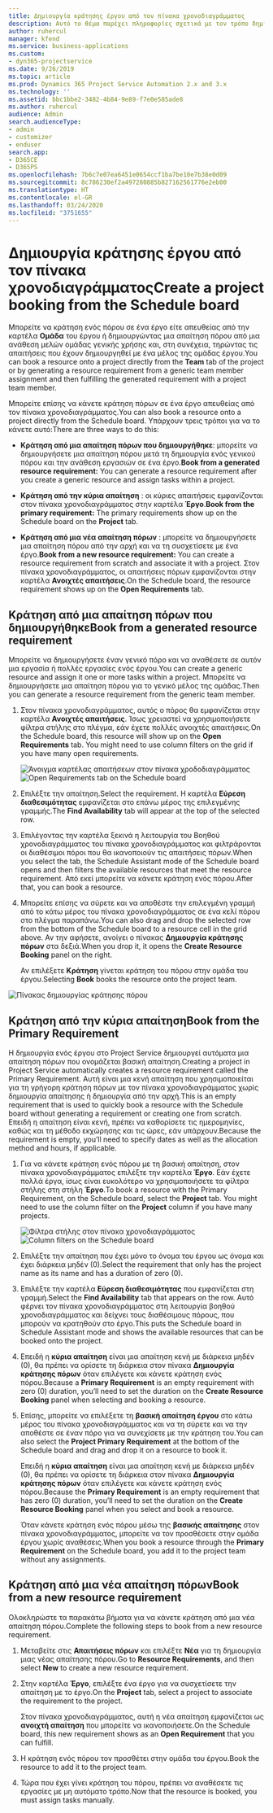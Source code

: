 ```yaml
---
title: Δημιουργία κράτησης έργου από τον πίνακα χρονοδιαγράμματος
description: Αυτό το θέμα παρέχει πληροφορίες σχετικά με τον τρόπο δημιουργίας μιας κράτησης έργου από τον πίνακα χρονοδιαγράμματος.
author: ruhercul
manager: kfend
ms.service: business-applications
ms.custom:
- dyn365-projectservice
ms.date: 9/26/2019
ms.topic: article
ms.prod: Dynamics 365 Project Service Automation 2.x and 3.x
ms.technology: ''
ms.assetid: bbc1bbe2-3482-4b84-9e89-f7e0e585ade8
ms.author: ruhercul
audience: Admin
search.audienceType:
- admin
- customizer
- enduser
search.app:
- D365CE
- D365PS
ms.openlocfilehash: 7b6c7e07ea6451e0654ccf1ba7be10e7b38e0d09
ms.sourcegitcommit: 8c786230ef2a497280885b827162561776e2eb00
ms.translationtype: HT
ms.contentlocale: el-GR
ms.lasthandoff: 03/24/2020
ms.locfileid: "3751655"
---
```

# <a name="create-a-project-booking-from-the-schedule-board"></a><span data-ttu-id="8f6d7-103">Δημιουργία κράτησης έργου από τον πίνακα χρονοδιαγράμματος</span><span class="sxs-lookup"><span data-stu-id="8f6d7-103">Create a project booking from the Schedule board</span></span>

<span data-ttu-id="8f6d7-104">Μπορείτε να κράτηση ενός πόρου σε ένα έργο είτε απευθείας από την καρτέλα **Ομάδα** του έργου ή δημιουργώντας μια απαίτηση πόρου από μια ανάθεση μελών ομάδας γενικής χρήσης και, στη συνέχεια, τηρώντας τις απαιτήσεις που έχουν δημιουργηθεί με ένα μέλος της ομάδας έργου.</span><span class="sxs-lookup"><span data-stu-id="8f6d7-104">You can book a resource onto a project directly from the **Team** tab of the project or by generating a resource requirement from a generic team member assignment and then fulfilling the generated requirement with a project team member.</span></span>

<span data-ttu-id="8f6d7-105">Μπορείτε επίσης να κάνετε κράτηση πόρων σε ένα έργο απευθείας από τον πίνακα χρονοδιαγράμματος.</span><span class="sxs-lookup"><span data-stu-id="8f6d7-105">You can also book a resource onto a project directly from the Schedule board.</span></span> <span data-ttu-id="8f6d7-106">Υπάρχουν τρεις τρόποι για να το κάνετε αυτό:</span><span class="sxs-lookup"><span data-stu-id="8f6d7-106">There are three ways to do this:</span></span>

- <span data-ttu-id="8f6d7-107">**Κράτηση από μια απαίτηση πόρων που δημιουργήθηκε**: μπορείτε να δημιουργήσετε μια απαίτηση πόρου μετά τη δημιουργία ενός γενικού πόρου και την ανάθεση εργασιών σε ένα έργο.</span><span class="sxs-lookup"><span data-stu-id="8f6d7-107">**Book from a generated resource requirement:** You can generate a resource requirement after you create a generic resource and assign tasks within a project.</span></span>

- <span data-ttu-id="8f6d7-108">**Κράτηση από την κύρια απαίτηση** : οι κύριες απαιτήσεις εμφανίζονται στον πίνακα χρονοδιαγράμματος στην καρτέλα **Έργο**.</span><span class="sxs-lookup"><span data-stu-id="8f6d7-108">**Book from the primary requirement:** The primary requirements show up on the Schedule board on the **Project** tab.</span></span> 

- <span data-ttu-id="8f6d7-109">**Κράτηση από μια νέα απαίτηση πόρων** : μπορείτε να δημιουργήσετε μια απαίτηση πόρου από την αρχή και να τη συσχετίσετε με ένα έργο.</span><span class="sxs-lookup"><span data-stu-id="8f6d7-109">**Book from a new resource requirement:** You can create a resource requirement from scratch and associate it with a project.</span></span> <span data-ttu-id="8f6d7-110">Στον πίνακα χρονοδιαγράμματος, οι απαιτήσεις πόρων εμφανίζονται στην καρτέλα **Ανοιχτές απαιτήσεις**.</span><span class="sxs-lookup"><span data-stu-id="8f6d7-110">On the Schedule board, the resource requirement shows up on the **Open Requirements** tab.</span></span>

## <a name="book-from-a-generated-resource-requirement"></a><span data-ttu-id="8f6d7-111">Κράτηση από μια απαίτηση πόρων που δημιουργήθηκε</span><span class="sxs-lookup"><span data-stu-id="8f6d7-111">Book from a generated resource requirement</span></span>

<span data-ttu-id="8f6d7-112">Μπορείτε να δημιουργήσετε έναν γενικό πόρο και να αναθέσετε σε αυτόν μια εργασία ή πολλές εργασίες ενός έργου.</span><span class="sxs-lookup"><span data-stu-id="8f6d7-112">You can create a generic resource and assign it one or more tasks within a project.</span></span> <span data-ttu-id="8f6d7-113">Μπορείτε να δημιουργήσετε μια απαίτηση πόρου για το γενικό μέλος της ομάδας.</span><span class="sxs-lookup"><span data-stu-id="8f6d7-113">Then you can generate a resource requirement from the generic team member.</span></span> 

1.  <span data-ttu-id="8f6d7-114">Στον πίνακα χρονοδιαγράμματος, αυτός ο πόρος θα εμφανίζεται στην καρτέλα **Ανοιχτές απαιτήσεις**. Ίσως χρειαστεί να χρησιμοποιήσετε φίλτρα στήλης στο πλέγμα, εάν έχετε πολλές ανοιχτές απαιτήσεις.</span><span class="sxs-lookup"><span data-stu-id="8f6d7-114">On the Schedule board, this resource will show up on the **Open Requirements** tab. You might need to use column filters on the grid if you have many open requirements.</span></span> 

    <span data-ttu-id="8f6d7-115">![Άνοιγμα καρτέλας απαιτήσεων στον πίνακα χροδοδιαγράμματος](media/FAQ-Project-Booking-Schedule-Board-1.png "Στιγμιότυπο οθόνης του πίνακα κρατήσεων και αναθέσεων")</span><span class="sxs-lookup"><span data-stu-id="8f6d7-115">![Open Requirements tab on the Schedule board](media/FAQ-Project-Booking-Schedule-Board-1.png "Screenshot of bookings and assignments table")</span></span>

2. <span data-ttu-id="8f6d7-116">Επιλέξτε την απαίτηση.</span><span class="sxs-lookup"><span data-stu-id="8f6d7-116">Select the requirement.</span></span> <span data-ttu-id="8f6d7-117">Η καρτέλα **Εύρεση διαθεσιμότητας** εμφανίζεται στο επάνω μέρος της επιλεγμένης γραμμής.</span><span class="sxs-lookup"><span data-stu-id="8f6d7-117">The **Find Availability** tab will appear at the top of the selected row.</span></span>
 
3. <span data-ttu-id="8f6d7-118">Επιλέγοντας την καρτέλα ξεκινά η λειτουργία του Βοηθού χρονοδιαγράμματος του πίνακα χρονοδιαγράμματος και φιλτράρονται οι διαθέσιμοι πόροι που θα ικανοποιούν τις απαιτήσεις πόρων.</span><span class="sxs-lookup"><span data-stu-id="8f6d7-118">When you select the tab, the Schedule Assistant mode of the Schedule board opens and then filters the available resources that meet the resource requirement.</span></span> <span data-ttu-id="8f6d7-119">Από εκεί μπορείτε να κάνετε κράτηση ενός πόρου.</span><span class="sxs-lookup"><span data-stu-id="8f6d7-119">After that, you can book a resource.</span></span>

4. <span data-ttu-id="8f6d7-120">Μπορείτε επίσης να σύρετε και να αποθέστε την επιλεγμένη γραμμή από το κάτω μέρος του πίνακα χρονοδιαγράμματος σε ένα κελί πόρου στο πλέγμα παραπάνω.</span><span class="sxs-lookup"><span data-stu-id="8f6d7-120">You can also drag and drop the selected row from the bottom of the Schedule board to a resource cell in the grid above.</span></span> <span data-ttu-id="8f6d7-121">Αν την αφήσετε, ανοίγει ο πίνακας **Δημιουργία κράτησης πόρων** στα δεξιά.</span><span class="sxs-lookup"><span data-stu-id="8f6d7-121">When you drop it, it opens the **Create Resource Booking** panel on the right.</span></span>

    <span data-ttu-id="8f6d7-122">Αν επιλέξετε **Κράτηση** γίνεται κράτηση του πόρου στην ομάδα του έργου.</span><span class="sxs-lookup"><span data-stu-id="8f6d7-122">Selecting **Book** books the resource onto the project team.</span></span>

![Πίνακας δημιουργίας κράτησης πόρου](media/FAQ-Project-Booking-Schedule-Board-6.png "")
 

## <a name="book-from-the-primary-requirement"></a><span data-ttu-id="8f6d7-124">Κράτηση από την κύρια απαίτηση</span><span class="sxs-lookup"><span data-stu-id="8f6d7-124">Book from the Primary Requirement</span></span>

<span data-ttu-id="8f6d7-125">Η δημιουργία ενός έργου στο Project Service δημιουργεί αυτόματα μια απαίτηση πόρων που ονομάζεται βασική απαίτηση.</span><span class="sxs-lookup"><span data-stu-id="8f6d7-125">Creating a project in Project Service automatically creates a resource requirement called the Primary Requirement.</span></span> <span data-ttu-id="8f6d7-126">Αυτή είναι μια κενή απαίτηση που χρησιμοποιείται για τη γρήγορη κράτηση πόρων με τον πίνακα χρονοδιαγράμματος χωρίς δημιουργία απαίτησης ή δημιουργία από την αρχή.</span><span class="sxs-lookup"><span data-stu-id="8f6d7-126">This is an empty requirement that is used to quickly book a resource with the Schedule board without generating a requirement or creating one from scratch.</span></span> <span data-ttu-id="8f6d7-127">Επειδή η απαίτηση είναι κενή, πρέπει να καθορίσετε τις ημερομηνίες, καθώς και τη μέθοδο εκχώρησης και τις ώρες, εάν υπάρχουν.</span><span class="sxs-lookup"><span data-stu-id="8f6d7-127">Because the requirement is empty, you’ll need to specify dates as well as the allocation method and hours, if applicable.</span></span> 

1. <span data-ttu-id="8f6d7-128">Για να κάνετε κράτηση ενός πόρου με τη βασική απαίτηση, στον πίνακα χρονοδιαγράμματος επιλέξτε την καρτέλα **Έργο**. Εάν έχετε πολλά έργα, ίσως είναι ευκολότερο να χρησιμοποιήσετε τα φίλτρα στήλης στη στήλη **Έργο**.</span><span class="sxs-lookup"><span data-stu-id="8f6d7-128">To book a resource with the Primary Requirement, on the Schedule board, select the **Project** tab. You might need to use the column filter on the **Project** column if you have many projects.</span></span>

   <span data-ttu-id="8f6d7-129">![Φίλτρα στήλης στον πίνακα χρονοδιαγράμματος](media/FAQ-Project-Booking-Schedule-Board-2.png "Στιγμιότυπο οθόνης του πίνακα κρατήσεων και αναθέσεων")</span><span class="sxs-lookup"><span data-stu-id="8f6d7-129">![Column filters on the Schedule board](media/FAQ-Project-Booking-Schedule-Board-2.png "Screenshot of bookings and assignments table")</span></span>

2. <span data-ttu-id="8f6d7-130">Επιλέξτε την απαίτηση που έχει μόνο το όνομα του έργου ως όνομα και έχει διάρκεια μηδέν (0).</span><span class="sxs-lookup"><span data-stu-id="8f6d7-130">Select the requirement that only has the project name as its name and has a duration of zero (0).</span></span>

3. <span data-ttu-id="8f6d7-131">Επιλέξτε την καρτέλα **Εύρεση διαθεσιμότητας** που εμφανίζεται στη γραμμή.</span><span class="sxs-lookup"><span data-stu-id="8f6d7-131">Select the **Find Availability** tab that appears on the row.</span></span> <span data-ttu-id="8f6d7-132">Αυτό φέρνει τον πίνακα χρονοδιαγράμματος στη λειτουργία βοηθού χρονοδιαγράμματος και δείχνει τους διαθέσιμους πόρους, που μπορούν να κρατηθούν στο έργο.</span><span class="sxs-lookup"><span data-stu-id="8f6d7-132">This puts the Schedule board in Schedule Assistant mode and shows the available resources that can be booked onto the project.</span></span>

4. <span data-ttu-id="8f6d7-133">Επειδή η **κύρια απαίτηση** είναι μια απαίτηση κενή με διάρκεια μηδέν (0), θα πρέπει να ορίσετε τη διάρκεια στον πίνακα **Δημιουργία κράτησης πόρων** όταν επιλέγετε και κάνετε κράτηση ενός πόρου.</span><span class="sxs-lookup"><span data-stu-id="8f6d7-133">Because a **Primary Requirement** is an empty requirement with zero (0) duration, you’ll need to set the duration on the **Create Resource Booking** panel when selecting and booking a resource.</span></span>

5. <span data-ttu-id="8f6d7-134">Επίσης, μπορείτε να επιλέξετε τη **βασική απαίτηση έργου** στο κάτω μέρος του πίνακα χρονοδιαγράμματος και να τη σύρετε και να την αποθέστε σε έναν πόρο για να συνεχίσετε με την κράτηση του.</span><span class="sxs-lookup"><span data-stu-id="8f6d7-134">You can also select the **Project Primary Requirement** at the bottom of the Schedule board and drag and drop it on a resource to book it.</span></span>
 
    <span data-ttu-id="8f6d7-135">Επειδή η **κύρια απαίτηση** είναι μια απαίτηση κενή με διάρκεια μηδέν (0), θα πρέπει να ορίσετε τη διάρκεια στον πίνακα **Δημιουργία κράτησης πόρων** όταν επιλέγετε και κάνετε κράτηση ενός πόρου.</span><span class="sxs-lookup"><span data-stu-id="8f6d7-135">Because the **Primary Requirement** is an empty requirement that has zero (0) duration, you’ll need to set the duration on the **Create Resource Booking** panel when you select and book a resource.</span></span>
 
    <span data-ttu-id="8f6d7-136">Όταν κάνετε κράτηση ενός πόρου μέσω της **βασικής απαίτησης** στον πίνακα χρονοδιαγράμματος, μπορείτε να τον προσθέσετε στην ομάδα έργου χωρίς αναθέσεις.</span><span class="sxs-lookup"><span data-stu-id="8f6d7-136">When you book a resource through the **Primary Requirement** on the Schedule board, you add it to the project team without any assignments.</span></span>
 
## <a name="book-from-a-new-resource-requirement"></a><span data-ttu-id="8f6d7-137">Κράτηση από μια νέα απαίτηση πόρων</span><span class="sxs-lookup"><span data-stu-id="8f6d7-137">Book from a new resource requirement</span></span>
<span data-ttu-id="8f6d7-138">Ολοκληρώστε τα παρακάτω βήματα για να κάνετε κράτηση από μια νέα απαίτηση πόρου.</span><span class="sxs-lookup"><span data-stu-id="8f6d7-138">Complete the following steps to book from a new resource requirement.</span></span> 

1. <span data-ttu-id="8f6d7-139">Μεταβείτε στις **Απαιτήσεις πόρων** και επιλέξτε **Νέα** για τη δημιουργία μιας νέας απαίτησης πόρου.</span><span class="sxs-lookup"><span data-stu-id="8f6d7-139">Go to **Resource Requirements**, and then select **New** to create a new resource requirement.</span></span>

2. <span data-ttu-id="8f6d7-140">Στην καρτέλα **Έργο**, επιλέξτε ένα έργο για να συσχετίσετε την απαίτηση με το έργο.</span><span class="sxs-lookup"><span data-stu-id="8f6d7-140">On the **Project** tab, select a project to associate the requirement to the project.</span></span>
 
    <span data-ttu-id="8f6d7-141">Στον πίνακα χρονοδιαγράμματος, αυτή η νέα απαίτηση εμφανίζεται ως **ανοιχτή απαίτηση** που μπορείτε να ικανοποιήσετε.</span><span class="sxs-lookup"><span data-stu-id="8f6d7-141">On the Schedule board, this new requirement shows as an **Open Requirement** that you can fulfill.</span></span>

3. <span data-ttu-id="8f6d7-142">Η κράτηση ενός πόρου τον προσθέτει στην ομάδα του έργου.</span><span class="sxs-lookup"><span data-stu-id="8f6d7-142">Book the resource to add it to the project team.</span></span>

4. <span data-ttu-id="8f6d7-143">Τώρα που έχει γίνει κράτηση του πόρου, πρέπει να αναθέσετε τις εργασίες με μη αυτόματο τρόπο.</span><span class="sxs-lookup"><span data-stu-id="8f6d7-143">Now that the resource is booked, you must assign tasks manually.</span></span>

